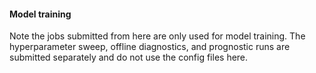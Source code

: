 #### Model training

Note the jobs submitted from here are only used for model training. The hyperparameter sweep, offline diagnostics, and prognostic runs are submitted separately and do not use the config files here.